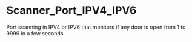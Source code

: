 # Scanner_Port_IPV4_IPV6
Port scanning in IPV4 or IPV6 that monitors if any door is open from 1 to 9999 in a few seconds.
